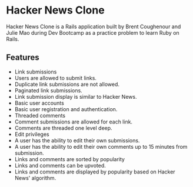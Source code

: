 # Hacker News Clone

Hacker News Clone is a Rails application built by Brent Coughenour and Julie Mao during Dev Bootcamp as a practice problem to learn Ruby on Rails.

## Features

* Link submissions
 * Users are allowed to submit links.
 * Duplicate link submissions are not allowed.
 * Paginated link submissions.
 * Link submission display is similar to Hacker News.
* Basic user accounts
 * Basic user registration and authentication.
* Threaded comments
 * Comment submissions are allowed for each link.
 * Comments are threaded one level deep.
* Edit privileges
 * A user has the ability to edit their own submissions.
 * A user has the ability to edit their own comments up to 15 minutes from submission.
* Links and comments are sorted by popularity
 * Links and comments can be upvoted.
 * Links and comments are displayed by popularity based on Hacker News' algorithm.